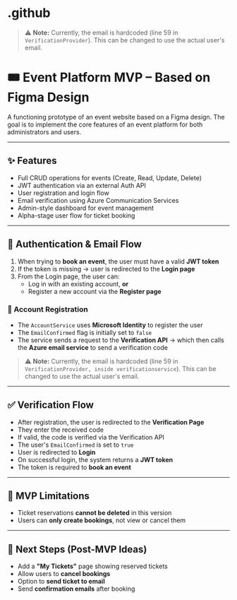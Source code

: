 # .github
> ⚠️ **Note:** Currently, the email is hardcoded (line 59 in `VerificationProvider`). This can be changed to use the actual user's email.
# 🎟️ Event Platform MVP – Based on Figma Design

A functioning prototype of an event website based on a Figma design. The goal is to implement the core features of an event platform for both administrators and users.

---

## ✨ Features

- Full CRUD operations for events (Create, Read, Update, Delete)  
- JWT authentication via an external Auth API  
- User registration and login flow  
- Email verification using Azure Communication Services  
- Admin-style dashboard for event management  
- Alpha-stage user flow for ticket booking

---

## 🔐 Authentication & Email Flow

1. When trying to **book an event**, the user must have a valid **JWT token**  
2. If the token is missing → user is redirected to the **Login page**  
3. From the Login page, the user can:
   - Log in with an existing account, **or**
   - Register a new account via the **Register page**

### 👤 Account Registration

- The `AccountService` uses **Microsoft Identity** to register the user  
- The `EmailConfirmed` flag is initially set to `false`  
- The service sends a request to the **Verification API** → which then calls the **Azure email service** to send a verification code  
> ⚠️ **Note:** Currently, the email is hardcoded (line 59 in `VerificationProvider, inside verificationservice`). This can be changed to use the actual user's email.

---

## ✅ Verification Flow

- After registration, the user is redirected to the **Verification Page**  
- They enter the received code  
- If valid, the code is verified via the Verification API  
- The user's `EmailConfirmed` is set to `true`  
- User is redirected to **Login**  
- On successful login, the system returns a **JWT token**  
- The token is required to **book an event**

---

## 🚫 MVP Limitations

- Ticket reservations **cannot be deleted** in this version  
- Users can **only create bookings**, not view or cancel them

---
## 🔮 Next Steps (Post-MVP Ideas)

- Add a **"My Tickets"** page showing reserved tickets  
- Allow users to **cancel bookings**  
- Option to **send ticket to email**  
- Send **confirmation emails** after booking


